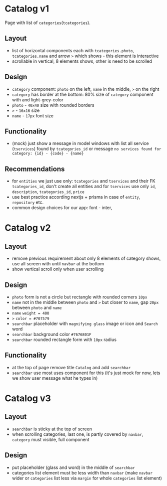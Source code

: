 # Catalog v1

Page with list of `categories`(`tcategories`).

## Layout

- list of horizontal components each with  `tcategories.photo`, `tcategories.name` and arrow `>` which shows - this 
  element is interactive
- scrollable in vertical, 8 elements shows, other is need to be scrolled 

## Design 

- `category` component: `photo` on the left, `name` in the middle, `>` on the right
- `category` has border at the bottom: 80% size of `category` component with and light-grey-color
- `photo` - `40x40` size with rounded borders
- `>` - `16x16` size 
- `name` - `17px` font size

## Functionality

- (mock) just show a message in model windows with list all service (`tservices`) found by `tcategories_id` or 
  message `no services found for category: {id} - {code} - {name}` 

## Recommendations

- for `entities` we just use only: `tcategories` and `tservices` and their FK `tcategories_id`, don't create all 
  entities and for `tservices` use only `id`, `description`, `tcategories_id`, `price`
- use best practice according nextjs + prisma in case of `entity`, `repository` etc.
- common design choices for our app: font - inter, 

# Catalog v2

## Layout 

- remove previous requirement about only 8 elements of category shows, use all screen with until `navbar` at the bottom
- show vertical scroll only when user scrolling

## Design

- `photo` form is not a circle but rectangle with rounded corners `10px`
- `name` not in the middle between `photo` and `>` but closer to `name`, gap `20px` between `photo` and `name`
- `name` `weight = 400` 
- `>` `color = #707579`
- `searchbar` placeholder with `magnifying glass` image or icon and `Search` word 
- `searchbar` background color `#7676801F`
- `searchbar` rounded rectangle form with `10px` radius

## Functionality
- at the top of page remove title `Catalog` and add `searchbar`
- `searchbar` use most uses component for this (it's just mock for now, lets we show user message what he types in)

# Catalog v3

## Layout

- `searchbar` is sticky at the top of screen
- when scrolling categories, last one, is partly covered by `navbar`, `category` must visible, full component

## Design

- put placeholder (glass and word) in the middle of `searchbar`
- categories list element must be less width than `navbar` (make `navbar` wider or `categories` list less via 
  `margin` for whole `categories` list element)